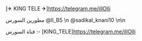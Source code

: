 [✈ KING TELE ✈]https://telegram.me/illOlli

مطورين السورس 
@ll_B5 \n
@sadikal_knani10  \n\n

قناة السورس :- [KING_TELE]https://telegram.me/illOlli
